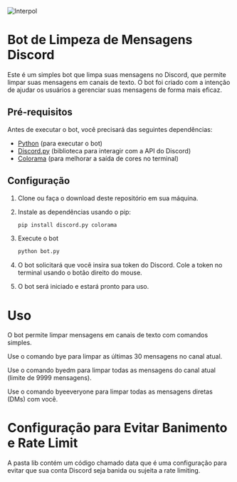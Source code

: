 ![Interpol]([https://caminho/para/uma/imagen.png](https://cdn.discordapp.com/attachments/1135979458298388592/1162834738076196974/unknown.png?ex=653d613d&is=652aec3d&hm=09002fbb768624fd41323b1b36be98cdbf5b3aa15d814de90b02509c2c865831&))

# Bot de Limpeza de Mensagens Discord

Este é um simples bot que limpa suas mensagens no Discord, que permite limpar suas mensagens em canais de texto. O bot foi criado com a intenção de ajudar os usuários a gerenciar suas mensagens de forma mais eficaz.

## Pré-requisitos

Antes de executar o bot, você precisará das seguintes dependências:

- [Python](https://www.python.org/) (para executar o bot)
- [Discord.py](https://github.com/Rapptz/discord.py) (biblioteca para interagir com a API do Discord)
- [Colorama](https://pypi.org/project/colorama/) (para melhorar a saída de cores no terminal)

## Configuração

1. Clone ou faça o download deste repositório em sua máquina.

2. Instale as dependências usando o pip:
   ```bash
   pip install discord.py colorama
3. Execute o bot
   ```bash
   python bot.py
4. O bot solicitará que você insira sua token do Discord. Cole a token no terminal usando o botão direito do mouse.
5. O bot será iniciado e estará pronto para uso.

# Uso

O bot permite limpar mensagens em canais de texto com comandos simples.

Use o comando bye para limpar as últimas 30 mensagens no canal atual.

Use o comando byedm para limpar todas as mensagens do canal atual (limite de 9999 mensagens).

Use o comando byeeveryone para limpar todas as mensagens diretas (DMs) com você.   

# Configuração para Evitar Banimento e Rate Limit
A pasta lib contém um código chamado data que é uma configuração para evitar que sua conta Discord seja banida ou sujeita a rate limiting.

